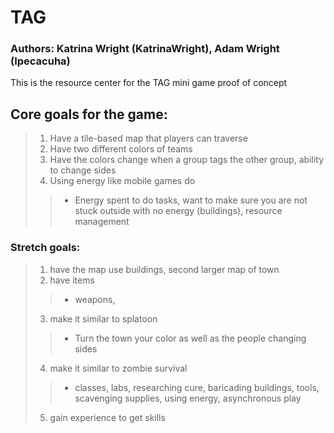 # TAG
 ### Authors: Katrina Wright (KatrinaWright), Adam Wright (Ipecacuha) 
 This is the resource center for the TAG mini game proof of concept

 ## Core goals for the game:

>  1. Have a tile-based map that players can traverse
>  2. Have two different colors of teams
>  3. Have the colors change when a group tags the other group, ability to change sides
>  4. Using energy like mobile games do
>>  +  Energy spent to do tasks, want to make sure you are not stuck outside with no energy (buildings), resource management 
>
### Stretch goals:
>  1. have the map use buildings, second larger map of town
>  2. have items
>>  + weapons, 
>  3. make it similar to splatoon
>>  + Turn the town your color as well as the people changing sides 
>  4. make it similar to zombie survival
>>  + classes, labs, researching cure, baricading buildings, tools, scavenging supplies, using energy, asynchronous play
>  5. gain experience to get skills
